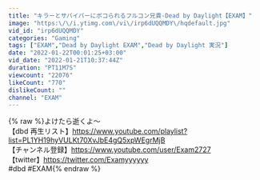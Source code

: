 ```yaml
---
title: "キラーとサバイバーにボコられるフルコン兄貴-Dead by Daylight【EXAM】"
image: "https:\/\/i.ytimg.com\/vi\/irp6dUQQMDY\/hqdefault.jpg"
vid_id: "irp6dUQQMDY"
categories: "Gaming"
tags: ["EXAM","Dead by Daylight EXAM","Dead by Daylight 実況"]
date: "2022-01-22T00:01:25+03:00"
vid_date: "2022-01-21T10:37:44Z"
duration: "PT11M7S"
viewcount: "22076"
likeCount: "770"
dislikeCount: ""
channel: "EXAM"
---
```

{% raw %}よけたら逝くよ～<br />【dbd 再生リスト】<a rel="nofollow" target="blank" href="https://www.youtube.com/playlist?list=PL1YH19hyVULKt70XvJbE4gQ5xpWEgrMjB">https://www.youtube.com/playlist?list=PL1YH19hyVULKt70XvJbE4gQ5xpWEgrMjB</a><br />【チャンネル登録】<a rel="nofollow" target="blank" href="https://www.youtube.com/user/Exam2727">https://www.youtube.com/user/Exam2727</a><br />【twitter】<a rel="nofollow" target="blank" href="https://twitter.com/Examyyyyyy">https://twitter.com/Examyyyyyy</a><br />#dbd #EXAM{% endraw %}
